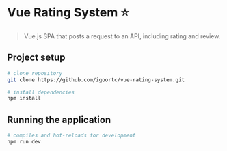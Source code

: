 # Vue Rating System ⭐️

> Vue.js SPA that posts a request to an API, including rating and review.

## Project setup

``` bash
# clone repository
git clone https://github.com/igoortc/vue-rating-system.git

# install dependencies
npm install
```

## Running the application
``` bash
# compiles and hot-reloads for development
npm run dev
```
